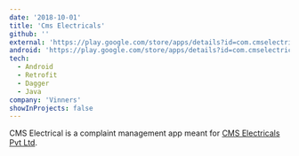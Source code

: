 ```yaml
---
date: '2018-10-01'
title: 'Cms Electricals'
github: ''
external: 'https://play.google.com/store/apps/details?id=com.cmselectricals25&hl=en_IN&gl=US'
android: 'https://play.google.com/store/apps/details?id=com.cmselectricals25&hl=en_IN&gl=US'
tech:
  - Android
  - Retrofit
  - Dagger
  - Java
company: 'Vinners'
showInProjects: false
---
```


CMS Electrical is a complaint management app meant for [CMS Electricals Pvt Ltd](https://www.google.com/search?q=Cms+Electrical).
